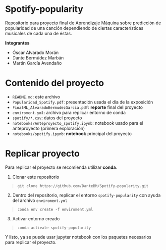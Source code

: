 # Spotify-popularity
Repositorio para proyecto final de Aprendizaje Máquina sobre predicción de popularidad de una canción dependiendo de ciertas características musicales de cada una de éstas. 

**Integrantes**
* Óscar Alvarado Morán
* Dante Bermúdez Marbán
* Martín García Avendaño

# Contenido del proyecto
* `README.md`: este archivo
* `Popularidad_Spotify.pdf`: presentación usada el día de la exposición
* `FinalML_AlvaradoBermudezGarcia.pdf`: **reporte** final del proyecto 
* `enviroment.yml`: archivo para replicar entorno de conda
* `spotify/*.csv`: datos del proyecto
* `notebooks/Anteproyecto_spotify.ipynb`: notebook usado para el anteproyecto (primera exploración)
* `notebooks/spotify.ipynb`: **notebook** principal del proyecto

# Replicar proyecto
Para replicar el proyecto se recomienda utilizar **conda**.

1. Clonar este repositorio
> `git clone https://github.com/DanteBM/Spotify-popularity.git`
2. Dentro del repositorio, replicar el entorno `spotify-popularity` con ayuda del archivo `enviroment.yml`
> `conda env create -f enviroment.yml`
3. Activar entorno creado
> `conda activate spotify-popularity`

Y listo, ya se puede usar jupyter notebook con los paquetes necesarios para replicar el proyecto.
